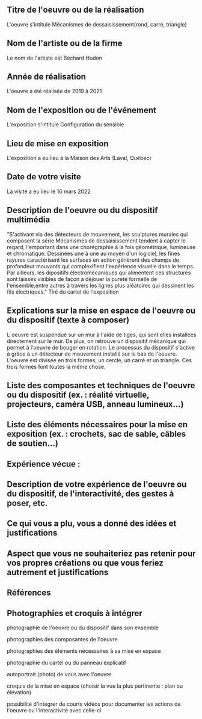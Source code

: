 
## Titre de l'oeuvre ou de la réalisation
L'oeuvre s'intitule Mécanismes de dessaisissement(rond, carré, triangle)

## Nom de l'artiste ou de la firme
Le nom de l'artiste est Béchard Hudon

## Année de réalisation
L'oeuvre a été réalisée de 2019 à 2021

## Nom de l'exposition ou de l'événement
L'exposition s'intitule Configuration du sensible 

## Lieu de mise en exposition
L'exposition a eu lieu à la Maison des Arts (Laval, Québec)

## Date de votre visite
La visite a eu lieu le 16 mars 2022

## Description de l'oeuvre ou du dispositif multimédia 
"S'activant via des détecteurs de mouvement, les sculptures murales qui composent la série Mécanismes de dessaisissement tendent à capter le regard, l'emportant dans une chorégraphie à la fois géométrique, lumineuse et chromatique. Dessinées une à une au moyen d'un logiciel, les fines rayures caractérisent les surfaces en action génèrent des champs de profondeur mouvants qui complexifient l'expérience visuelle dans le temps. Par ailleurs, les dipositifs électromécaniques qui alimentent ces structures sont laissés visibles de façon à déjouer la pureté formelle de l'ensemble,entre autres à travers les lignes plus aléatoires qui dessinent les fils électriques." Tiré du cartel de l'exposition

## Explications sur la mise en espace de l'oeuvre ou du dispositif (texte à composer)
L´oeuvre est suspendue sur un mur à l'aide de tiges, qui sont elles installées directement sur le mur. De plus, on retrouve un dispositif mécanique qui permet à l'oeuvre de bouger en rotation. Le processus du dispositif s'active à grâce à un détecteur de mouvement installé sur le bas de l'oeuvre. L'oeuvre est divisée en trois formes, un cercle, un carré et un triangle. Ces trois formes font toutes la même chose.

## Liste des composantes et techniques de l'oeuvre ou du dispositif (ex. : réalité virtuelle, projecteurs, caméra USB, anneau lumineux...)

## Liste des éléments nécessaires pour la mise en exposition (ex. : crochets, sac de sable, câbles de soutien...)

## Expérience vécue :

## Description de votre expérience de l'oeuvre ou du dispositif, de l'interactivité, des gestes à poser, etc.

## Ce qui vous a plu, vous a donné des idées et justifications

## Aspect que vous ne souhaiteriez pas retenir pour vos propres créations ou que vous feriez autrement et justifications

## Références

## Photographies et croquis à intégrer

 photographie de l'oeuvre ou du dispositif dans son ensemble
 
 photographies des composantes de l'oeuvre
 
 photographies des éléments nécessaires à sa mise en espace
 
 photographie du cartel ou du panneau explicatif
 
 autoportrait (photo) de vous avec l'oeuvre
 
 croquis de la mise en espace (choisir la vue la plus pertinente : plan ou élévation)
 
 possibilité d'intégrer de courts vidéos pour documenter les actions de l'oeuvre ou l'interactivité avec celle-ci
